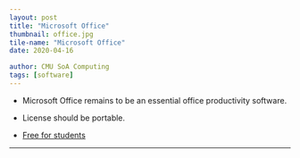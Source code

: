 ```yaml
---
layout: post
title: "Microsoft Office"
thumbnail: office.jpg
tile-name: "Microsoft Office"
date: 2020-04-16

author: CMU SoA Computing
tags: [software]
---
```


- Microsoft Office remains to be an essential office productivity software.

- License should be portable.

- [Free for students](https://products.office.com/en-us/student/office-in-education)


---